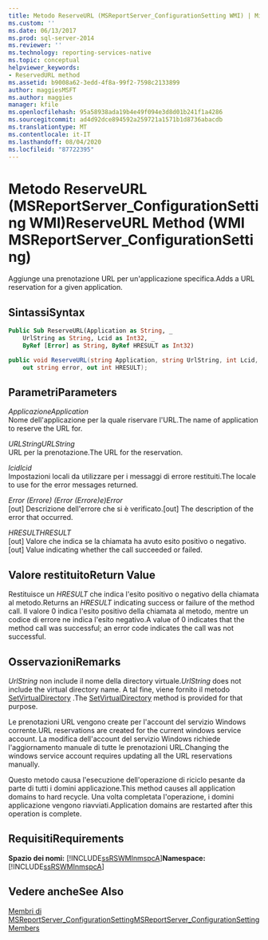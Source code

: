 ```yaml
---
title: Metodo ReserveURL (MSReportServer_ConfigurationSetting WMI) | Microsoft Docs
ms.custom: ''
ms.date: 06/13/2017
ms.prod: sql-server-2014
ms.reviewer: ''
ms.technology: reporting-services-native
ms.topic: conceptual
helpviewer_keywords:
- ReservedURL method
ms.assetid: b9008a62-3edd-4f8a-99f2-7598c2133899
author: maggiesMSFT
ms.author: maggies
manager: kfile
ms.openlocfilehash: 95a58938ada19b4e49f094e3d8d01b241f1a4286
ms.sourcegitcommit: ad4d92dce894592a259721a1571b1d8736abacdb
ms.translationtype: MT
ms.contentlocale: it-IT
ms.lasthandoff: 08/04/2020
ms.locfileid: "87722395"
---
```

# <a name="reserveurl-method-wmi-msreportserver_configurationsetting"></a><span data-ttu-id="03dcc-102">Metodo ReserveURL (MSReportServer_ConfigurationSetting WMI)</span><span class="sxs-lookup"><span data-stu-id="03dcc-102">ReserveURL Method (WMI MSReportServer_ConfigurationSetting)</span></span>
  <span data-ttu-id="03dcc-103">Aggiunge una prenotazione URL per un'applicazione specifica.</span><span class="sxs-lookup"><span data-stu-id="03dcc-103">Adds a URL reservation for a given application.</span></span>  
  
## <a name="syntax"></a><span data-ttu-id="03dcc-104">Sintassi</span><span class="sxs-lookup"><span data-stu-id="03dcc-104">Syntax</span></span>  
  
```vb  
Public Sub ReserveURL(Application as String, _  
    UrlString as String, Lcid as Int32, _   
    ByRef [Error] as String, ByRef HRESULT as Int32)  
```  
  
```csharp  
public void ReserveURL(string Application, string UrlString, int Lcid,   
    out string error, out int HRESULT);  
```  
  
## <a name="parameters"></a><span data-ttu-id="03dcc-105">Parametri</span><span class="sxs-lookup"><span data-stu-id="03dcc-105">Parameters</span></span>  
 <span data-ttu-id="03dcc-106">*Applicazione*</span><span class="sxs-lookup"><span data-stu-id="03dcc-106">*Application*</span></span>  
 <span data-ttu-id="03dcc-107">Nome dell'applicazione per la quale riservare l'URL.</span><span class="sxs-lookup"><span data-stu-id="03dcc-107">The name of application to reserve the URL for.</span></span>  
  
 <span data-ttu-id="03dcc-108">*URLString*</span><span class="sxs-lookup"><span data-stu-id="03dcc-108">*URLString*</span></span>  
 <span data-ttu-id="03dcc-109">URL per la prenotazione.</span><span class="sxs-lookup"><span data-stu-id="03dcc-109">The URL for the reservation.</span></span>  
  
 <span data-ttu-id="03dcc-110">*lcid*</span><span class="sxs-lookup"><span data-stu-id="03dcc-110">*lcid*</span></span>  
 <span data-ttu-id="03dcc-111">Impostazioni locali da utilizzare per i messaggi di errore restituiti.</span><span class="sxs-lookup"><span data-stu-id="03dcc-111">The locale to use for the error messages returned.</span></span>  
  
 <span data-ttu-id="03dcc-112">*Error (Errore) (Error (Errore)e)*</span><span class="sxs-lookup"><span data-stu-id="03dcc-112">*Error*</span></span>  
 <span data-ttu-id="03dcc-113">[out] Descrizione dell'errore che si è verificato.</span><span class="sxs-lookup"><span data-stu-id="03dcc-113">[out] The description of the error that occurred.</span></span>  
  
 <span data-ttu-id="03dcc-114">*HRESULT*</span><span class="sxs-lookup"><span data-stu-id="03dcc-114">*HRESULT*</span></span>  
 <span data-ttu-id="03dcc-115">[out] Valore che indica se la chiamata ha avuto esito positivo o negativo.</span><span class="sxs-lookup"><span data-stu-id="03dcc-115">[out] Value indicating whether the call succeeded or failed.</span></span>  
  
## <a name="return-value"></a><span data-ttu-id="03dcc-116">Valore restituito</span><span class="sxs-lookup"><span data-stu-id="03dcc-116">Return Value</span></span>  
 <span data-ttu-id="03dcc-117">Restituisce un *HRESULT* che indica l'esito positivo o negativo della chiamata al metodo.</span><span class="sxs-lookup"><span data-stu-id="03dcc-117">Returns an *HRESULT* indicating success or failure of the method call.</span></span> <span data-ttu-id="03dcc-118">Il valore 0 indica l'esito positivo della chiamata al metodo, mentre un codice di errore ne indica l'esito negativo.</span><span class="sxs-lookup"><span data-stu-id="03dcc-118">A value of 0 indicates that the method call was successful; an error code indicates the call was not successful.</span></span>  
  
## <a name="remarks"></a><span data-ttu-id="03dcc-119">Osservazioni</span><span class="sxs-lookup"><span data-stu-id="03dcc-119">Remarks</span></span>  
 <span data-ttu-id="03dcc-120">*UrlString* non include il nome della directory virtuale.</span><span class="sxs-lookup"><span data-stu-id="03dcc-120">*UrlString* does not include the virtual directory name.</span></span> <span data-ttu-id="03dcc-121">A tal fine, viene fornito il metodo [SetVirtualDirectory](configurationsetting-method-setvirtualdirectory.md) .</span><span class="sxs-lookup"><span data-stu-id="03dcc-121">The [SetVirtualDirectory](configurationsetting-method-setvirtualdirectory.md) method is provided for that purpose.</span></span>  
  
 <span data-ttu-id="03dcc-122">Le prenotazioni URL vengono create per l'account del servizio Windows corrente.</span><span class="sxs-lookup"><span data-stu-id="03dcc-122">URL reservations are created for the current windows service account.</span></span> <span data-ttu-id="03dcc-123">La modifica dell'account del servizio Windows richiede l'aggiornamento manuale di tutte le prenotazioni URL.</span><span class="sxs-lookup"><span data-stu-id="03dcc-123">Changing the windows service account requires updating all the URL reservations manually.</span></span>  
  
 <span data-ttu-id="03dcc-124">Questo metodo causa l'esecuzione dell'operazione di riciclo pesante da parte di tutti i domini applicazione.</span><span class="sxs-lookup"><span data-stu-id="03dcc-124">This method causes all application domains to hard recycle.</span></span> <span data-ttu-id="03dcc-125">Una volta completata l'operazione, i domini applicazione vengono riavviati.</span><span class="sxs-lookup"><span data-stu-id="03dcc-125">Application domains are restarted after this operation is complete.</span></span>  
  
## <a name="requirements"></a><span data-ttu-id="03dcc-126">Requisiti</span><span class="sxs-lookup"><span data-stu-id="03dcc-126">Requirements</span></span>  
 <span data-ttu-id="03dcc-127">**Spazio dei nomi:** [!INCLUDE[ssRSWMInmspcA](../../includes/ssrswminmspca-md.md)]</span><span class="sxs-lookup"><span data-stu-id="03dcc-127">**Namespace:** [!INCLUDE[ssRSWMInmspcA](../../includes/ssrswminmspca-md.md)]</span></span>  
  
## <a name="see-also"></a><span data-ttu-id="03dcc-128">Vedere anche</span><span class="sxs-lookup"><span data-stu-id="03dcc-128">See Also</span></span>  
 [<span data-ttu-id="03dcc-129">Membri di MSReportServer_ConfigurationSetting</span><span class="sxs-lookup"><span data-stu-id="03dcc-129">MSReportServer_ConfigurationSetting Members</span></span>](msreportserver-configurationsetting-members.md)  
  
  
